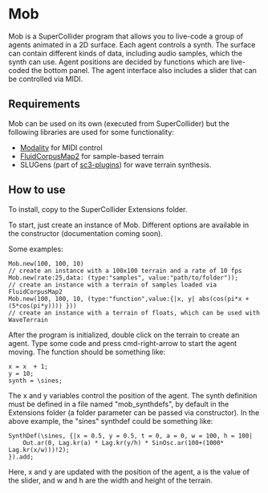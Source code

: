 Mob
===


Mob is a SuperCollider program that allows you to live-code a group of agents animated in a 2D surface. Each agent controls a synth. The surface can contain different kinds of data, including audio samples, which the synth can use. Agent positions are decided by functions which are live-coded the bottom panel. The agent interface also includes a slider that can be controlled via MIDI.

Requirements
------------
Mob can be used on its own (executed from SuperCollider) but the following libraries are used for some functionality:

- [Modality](https://modalityteam.github.io/) for MIDI control
- [FluidCorpusMap2](https://github.com/flucoma/FluidCorpusMap2) for sample-based terrain
- SLUGens (part of [sc3-plugins](https://github.com/supercollider/sc3-plugins)) for wave terrain synthesis.

How to use
----------
To install, copy to the SuperCollider Extensions folder.

To start, just create an instance of Mob. Different options are available in the constructor (documentation coming soon).

Some examples:

```supercollider
Mob.new(100, 100, 10)
// create an instance with a 100x100 terrain and a rate of 10 fps
Mob.new(rate:25,data: (type:"samples", value:"path/to/folder"));
// create an instance with a terrain of samples loaded via FluidCorpusMap2
Mob.new(100, 100, 10, (type:"function",value:{|x, y| abs(cos(pi*x + (5*cos(pi*y)))) }))
// create an instance with a terrain of floats, which can be used with WaveTerrain

```

After the program is initialized, double click on the terrain to create an agent. Type some code and press cmd-right-arrow to start the agent moving. The function should be something like:

```supercollider
x = x  + 1;
y = 10;
synth = \sines;
```

The x and y variables control the position of the agent. The synth definition must be defined in a file named "mob_synthdefs", by default in the Extensions folder (a folder parameter can be passed via constructor).
In the above example, the "sines" synthdef could be something like:

```supercollider
SynthDef(\sines, {|x = 0.5, y = 0.5, t = 0, a = 0, w = 100, h = 100|
	Out.ar(0, Lag.kr(a) * Lag.kr(y/h) * SinOsc.ar(100+(1000* Lag.kr(x/w)))!2);
}).add;
```

Here, x and y are updated with the position of the agent, a is the value of the slider, and w and h are the width and height of the terrain.

